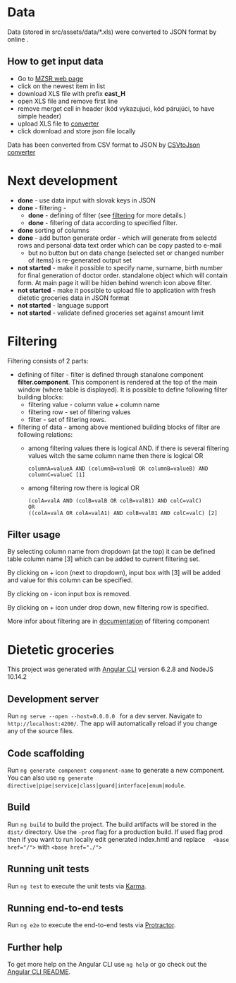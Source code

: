 # Data
Data (stored in src/assets/data/*.xls) were converted to JSON format by online .
## How to get input data
* Go to [MZSR web page](http://www.health.gov.sk/?zoznam-kategorizovanych-dietetickych-potravin)
* click on the newest item in list
* download XLS file with prefix **cast_H**
* open XLS file and remove first line
* remove merget cell in header (kód vykazujuci, kód párujúci, to have simple header)
* upload XLS file to [converter](http://beautifytools.com/excel-to-json-converter.php)
* click download and store json file locally

Data has been converted from CSV format to JSON by [CSVtoJson converter](http://www.convertcsv.com/csv-to-json.htm)

# Next development
* **done** - use data input with slovak keys in JSON
* **done** - filtering - 
    * **done** - defining of filter (see [filtering](#filtering) for more details.)
    * **done** - filtering of data according to specified filter.
* **done** sorting of columns
* **done** - add button generate order - which will generate from selectd rows and personal data text order which can be copy pasted to e-mail
    * but no button but on data change (selected set or changed number of items) is re-generated output set
* **not started** - make it possible to specify name, surname, birth number for final generation of doctor order. standalone object which will contain form. At main page it will be hiden behind wrench icon above filter.
* **not started** - make it possible to upload file to application with fresh dietetic groceries data in JSON format
* **not started** - language support
* **not started** - validate defined groceries set against amount limit

# Filtering
<a name="filtering"></a>
Filtering consists of 2 parts:
* defining of filter - filter is defined through stanalone component **filter.component**. This component is rendered at the top of the main window (where table is displayed).
It is possible to define following filter building blocks: 
  * filtering value - column value + column name
  * filtering row - set of filtering values
  * filter - set of filtering rows. 
* filtering of data - among above mentioned building blocks of filter are following relations:
  * among filtering values there is logical AND. if there is several filtering values witch the same column name then there is logical OR

        columnA=valueA AND (columnB=valueB OR columnB=valueB) AND columnC=valueC [1]
  * among filtering row there is logical OR

        (colA=valA AND (colB=valB OR colB=valB1) AND colC=valC)
        OR
        ((colA=valA OR colA=valA1) AND colB=valB1 AND colC=valC) [2]
## Filter usage
By selecting column name from dropdown (at the top) it can be defined table column name [3] which can be added to current filtering set.

By clicking on + icon (next to dropdown), input box with [3] will be added and value for this column can be specified. 

By clicking on - icon input box is removed.

By clicking on + icon under drop down, new filtering row is specified. 

More infor about filtering are in [documentation](./src/app/filter/README.md) of filtering component

# Dietetic groceries

This project was generated with [Angular CLI](https://github.com/angular/angular-cli) version 6.2.8 and NodeJS 10.14.2

## Development server

Run `ng serve --open --host=0.0.0.0
` for a dev server. Navigate to `http://localhost:4200/`. The app will automatically reload if you change any of the source files.

## Code scaffolding

Run `ng generate component component-name` to generate a new component. You can also use `ng generate directive|pipe|service|class|guard|interface|enum|module`.

## Build

Run `ng build` to build the project. The build artifacts will be stored in the `dist/` directory. Use the `-prod` flag for a production build. If used flag prod then if you want to run locally edit generated index.hmtl and replace `  <base href="/">` with   `<base href="./">`

## Running unit tests

Run `ng test` to execute the unit tests via [Karma](https://karma-runner.github.io).

## Running end-to-end tests

Run `ng e2e` to execute the end-to-end tests via [Protractor](http://www.protractortest.org/).

## Further help

To get more help on the Angular CLI use `ng help` or go check out the [Angular CLI README](https://github.com/angular/angular-cli/blob/master/README.md).
